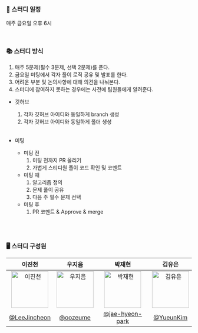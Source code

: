 ### 📅 스터디 일정

매주 금요일 오후 6시

<br>

### 📚 스터디 방식

1. 매주 5문제(필수 3문제, 선택 2문제)를 푼다. <br/>
2. 금요일 미팅에서 각자 풀이 로직 공유 및 발표를 한다.
3. 어려운 부분 및 논의사항에 대해 의견을 나눠본다.
4. 스터디에 참여하지 못하는 경우에는 사전에 팀원들에게 알려준다.

- 깃허브

  1. 각자 깃허브 아이디와 동일하게 branch 생성
  2. 각자 깃허브 아이디와 동일하게 폴더 생성

  <br>

- 미팅
  - 미팅 전
    1. 미팅 전까지 PR 올리기
    2. 가볍게 스티디원 풀이 코드 확인 및 코멘트
  - 미팅 때
    1. 알고리즘 정의
    2. 문제 풀이 공유
    3. 다음 주 필수 문제 선택
  - 미팅 후
    1. PR 코멘트 & Approve & merge

<br>
<br>

### 🖥 스터디 구성원

|     이진천<br>       |            우지음            |                  박재현                 |                      김유은                |
| :-------------------------------: | :--------------------------------------: | :-----------------------------------------: | :------------------------------: | 
| <img alt="이진천"  src="https://github.com/LeeJincheon.png" height="100" width="100"> | <img alt="우지음" src="https://github.com/oozeume.png" height="100" width="100"> |   <img alt="박재현" src="https://github.com/jae-hyeon-park.png" height="100" width="100"> | <img alt="김유은" src="https://github.com/YueunKim.png" height="100" width="100"> | 
|   [@LeeJincheon](https://github.com/LeeJincheon)   |     [@oozeume](https://github.com/oozeume)     |     [@jae-hyeon-park](https://github.com/jae-hyeon-park)     |        [@YueunKim](https://github.com/YueunKim)      |
